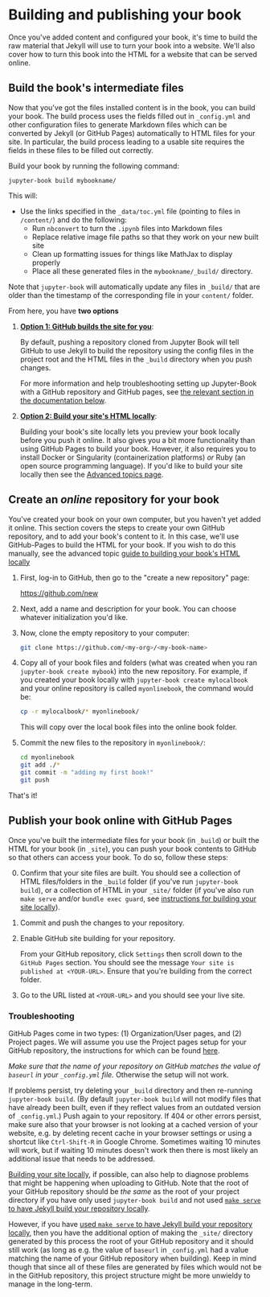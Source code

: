 # Building and publishing your book

Once you've added content and configured your book, it's time to
build the raw material that Jekyll will use to turn your book into a website.
We'll also cover how to turn this book into the HTML for a website that can
be served online.

## Build the book's intermediate files

Now that you've got the files installed content is in the book, you can build
your book. The build process uses the fields filled out in `_config.yml` and other configuration files to generate Markdown files which can be converted by Jekyll (or GitHub Pages) automatically to HTML files for your site. In particular, the build process leading to a usable site requires the fields in these files to be filled out correctly.

Build your book by running the following command:

```
jupyter-book build mybookname/
```

This will:

* Use the links specified in the `_data/toc.yml` file (pointing to files in `/content/`) and
  do the following:
  * Run `nbconvert` to turn the `.ipynb` files into Markdown files
  * Replace relative image file paths so that they work on your new built site
  * Clean up formatting issues for things like MathJax to display properly
  * Place all these generated files in the `mybookname/_build/` directory.

Note that `jupyter-book` will automatically update any files in `_build/` that are older
than the timestamp of the corresponding file in your `content/` folder.

From here, you have **two options**

1. [**Option 1: GitHub builds the site for you**](#create-an-online-repository-for-your-book):

   By default, pushing a repository
   cloned from Jupyter Book will tell GitHub to use Jekyll to build the repository
   using the config files in the project root and the HTML files in the `_build` directory when you push changes.

   For more information and help troubleshooting setting up Jupyter-Book with a GitHub repository and GitHub pages, see [the relevant section in the documentation below](#troubleshooting).


2. [**Option 2: Build your site's HTML locally**](./05_advanced.html#build-the-books-site-html-locally):

   Building your book's site locally lets you preview your book locally before you
   push it online. It also gives you a bit more functionality than using
   GitHub Pages to build your book. However, it also requires you to install
   Docker or Singularity (containerization platforms) _or_
   Ruby (an open source programming language).
   If you'd like to build your site locally then see the
   [Advanced topics page](./05_advanced.html#build-the-books-site-html-locally).

## Create an *online* repository for your book

You've created your book on your own computer, but you haven't yet added it
online. This section covers the steps to create your own GitHub repository,
and to add your book's content to it. In this case, we'll use GitHub-Pages
to build the HTML for your book. If you wish to do this manually, see the
advanced topic [guide to building your book's HTML locally](05_advanced.html#build-the-books-site-html-locally)

1. First, log-in to GitHub, then go to the "create a new repository" page:

   https://github.com/new

2. Next, add a name and description for your book. You can choose whatever
   initialization you'd like.

3. Now, clone the empty repository to your computer:

   ```bash
   git clone https://github.com/<my-org>/<my-book-name>
   ```

4. Copy all of your book files and folders (what was created when you ran `jupyter-book create mybook`)
   into the new repository. For example, if you created your book locally with `jupyter-book create mylocalbook`
   and your online repository is called `myonlinebook`, the command would be:

   ```bash
   cp -r mylocalbook/* myonlinebook/
   ```

   This will copy over the local book files into the online book folder.

5. Commit the new files to the repository in `myonlinebook/`:

   ```bash
   cd myonlinebook
   git add ./*
   git commit -m "adding my first book!"
   git push
   ```

That's it!

## Publish your book online with GitHub Pages

Once you've built the intermediate files for your book (in `_build`) or built the HTML
for your book (in `_site`), you can push your book contents to GitHub so that
others can access your book. To do so, follow these steps:

0. Confirm that your site files are built. You should see a
   collection of HTML files/folders in the `_build` folder (if you've run `jupyter-book build`),
   or a collection of HTML in your `_site/` folder (if you've also run `make serve` and/or `bundle exec guard`, see [instructions for building your site locally](./05_advanced.html#building-your-site-locally-with-ruby)).
1. Commit and push the changes to your repository.
2. Enable GitHub site building for your repository.

   From your GitHub repository, click `Settings` then scroll down to the
   `GitHub Pages` section. You should see the message `Your site is published at <YOUR-URL>`.
   Ensure that you're building from the correct folder.

3. Go to the URL listed at `<YOUR-URL>` and you should see your live site.

### Troubleshooting

GitHub Pages come in two types: (1) Organization/User pages, and (2) Project pages. We will assume you use the Project pages setup for your GitHub repository, the instructions for which can be found [here](https://help.github.com/en/articles/user-organization-and-project-pages#project-pages-sites).

_Make sure that the name of your repository on GitHub matches the value of `baseurl` in your `_config.yml` file._ Otherwise the setup will not work. 

If problems persist, try deleting your `_build` directory and then re-running `jupyter-book build`. (By default `jupyter-book build` will not modify files that have already been built, even if they reflect values from an outdated version of `_config.yml`.) Push again to your repository. If 404 or other errors persist, make sure also that your browser is not looking at a cached version of your website, e.g. by deleting recent cache in your browser settings or using a shortcut like `Ctrl-Shift-R` in Google Chrome. Sometimes waiting 10 minutes will work, but if waiting 10 minutes doesn't work then there is most likely an additional issue that needs to be addressed.

[Building your site locally](./05_advanced.html#build-the-books-site-html-locally), if possible, can also help to diagnose problems that might be happening when uploading to GitHub. Note that the root of your GitHub repository should be _the same_ as the root of your project directory if you have only used `jupyter-book build` and not used [`make serve` to have Jekyll build your repository locally](./05_advanced.html#building-your-site-locally-with-ruby). 

However, if you have [used `make serve` to have Jekyll build your repository locally](./05_advanced.html#building-your-site-locally-with-ruby), then you have the additional option of making the `_site/` directory generated by this process the root of your GitHub repository and it should still work (as long as e.g. the value of `baseurl` in `_config.yml` had a value matching the name of your GitHub repository when building). Keep in mind though that since all of these files are generated by files which would not be in the GitHub repository, this project structure might be more unwieldy to manage in the long-term.
